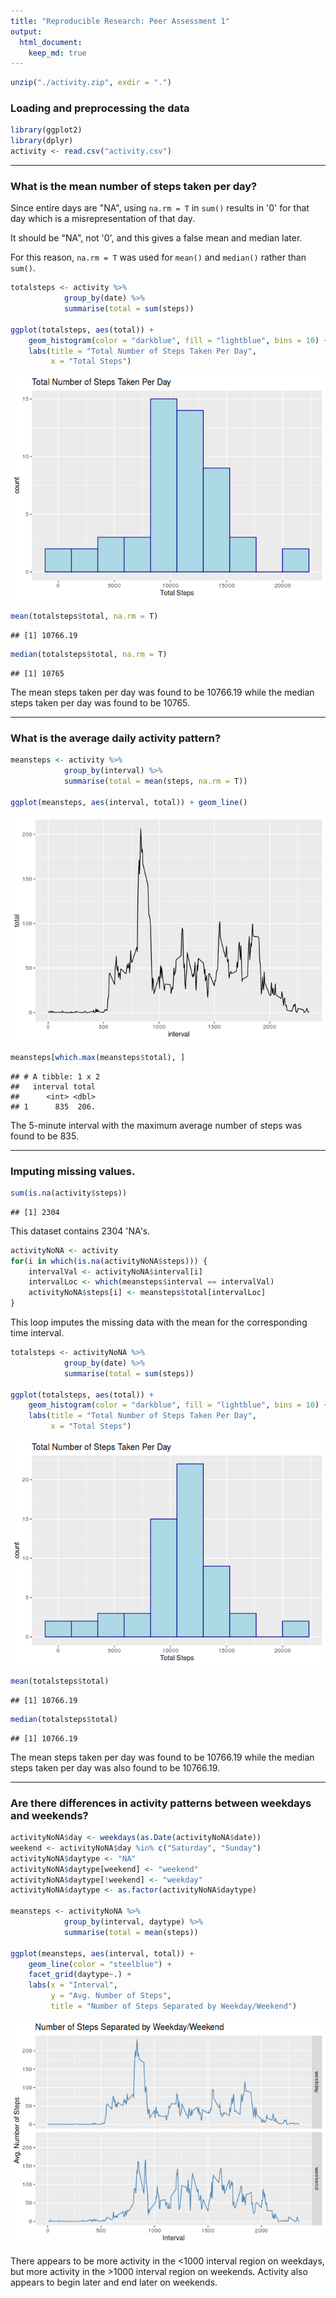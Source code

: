 ```yaml
---
title: "Reproducible Research: Peer Assessment 1"
output: 
  html_document:
    keep_md: true
---
```





```r
unzip("./activity.zip", exdir = ".")
```

### Loading and preprocessing the data


```r
library(ggplot2)
library(dplyr)
activity <- read.csv("activity.csv")
```

---

### What is the mean number of steps taken per day?

Since entire days are "NA", using `na.rm = T` in `sum()` results in '0' for that day which is a misrepresentation of that day.

It should be "NA", not '0', and this gives a false mean and median later.

For this reason, `na.rm = T` was used for `mean()` and `median()` rather than `sum()`.


```r
totalsteps <- activity %>% 
            group_by(date) %>% 
            summarise(total = sum(steps))

ggplot(totalsteps, aes(total)) + 
    geom_histogram(color = "darkblue", fill = "lightblue", bins = 10) + 
    labs(title = "Total Number of Steps Taken Per Day", 
         x = "Total Steps")
```

![](PA1_template_files/figure-html/unnamed-chunk-4-1.png)<!-- -->


```r
mean(totalsteps$total, na.rm = T)
```

```
## [1] 10766.19
```


```r
median(totalsteps$total, na.rm = T)
```

```
## [1] 10765
```

The mean steps taken per day was found to be 10766.19 while the median steps taken per day was found to be 10765.

---

### What is the average daily activity pattern?


```r
meansteps <- activity %>% 
            group_by(interval) %>% 
            summarise(total = mean(steps, na.rm = T))

ggplot(meansteps, aes(interval, total)) + geom_line()
```

![](PA1_template_files/figure-html/unnamed-chunk-7-1.png)<!-- -->


```r
meansteps[which.max(meansteps$total), ]
```

```
## # A tibble: 1 x 2
##   interval total
##      <int> <dbl>
## 1      835  206.
```

The 5-minute interval with the maximum average number of steps was found to be 835.

---

### Imputing missing values.


```r
sum(is.na(activity$steps))
```

```
## [1] 2304
```

This dataset contains 2304 'NA's.


```r
activityNoNA <- activity
for(i in which(is.na(activityNoNA$steps))) {
    intervalVal <- activityNoNA$interval[i]
    intervalLoc <- which(meansteps$interval == intervalVal)
    activityNoNA$steps[i] <- meansteps$total[intervalLoc]
}
```

This loop imputes the missing data with the mean for the corresponding time interval.


```r
totalsteps <- activityNoNA %>% 
            group_by(date) %>% 
            summarise(total = sum(steps))

ggplot(totalsteps, aes(total)) + 
    geom_histogram(color = "darkblue", fill = "lightblue", bins = 10) + 
    labs(title = "Total Number of Steps Taken Per Day", 
         x = "Total Steps")
```

![](PA1_template_files/figure-html/unnamed-chunk-11-1.png)<!-- -->


```r
mean(totalsteps$total)
```

```
## [1] 10766.19
```


```r
median(totalsteps$total)
```

```
## [1] 10766.19
```

The mean steps taken per day was found to be 10766.19 while the median steps taken per day was also found to be 10766.19.

---

### Are there differences in activity patterns between weekdays and weekends?


```r
activityNoNA$day <- weekdays(as.Date(activityNoNA$date))
weekend <- activityNoNA$day %in% c("Saturday", "Sunday")
activityNoNA$daytype <- "NA"
activityNoNA$daytype[weekend] <- "weekend"
activityNoNA$daytype[!weekend] <- "weekday"
activityNoNA$daytype <- as.factor(activityNoNA$daytype)

meansteps <- activityNoNA %>% 
            group_by(interval, daytype) %>% 
            summarise(total = mean(steps))

ggplot(meansteps, aes(interval, total)) + 
    geom_line(color = "steelblue") + 
    facet_grid(daytype~.) + 
    labs(x = "Interval", 
         y = "Avg. Number of Steps", 
         title = "Number of Steps Separated by Weekday/Weekend")
```

![](PA1_template_files/figure-html/unnamed-chunk-14-1.png)<!-- -->

There appears to be more activity in the <1000 interval region on weekdays, but more activity in the >1000 interval region on weekends. Activity also appears to begin later and end later on weekends.
